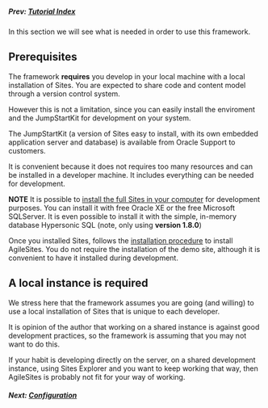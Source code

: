 
##### Prev:  [Tutorial Index](/tutorial.html)

In this section we will see what is needed in order to use this framework.

## Prerequisites 

The framework **requires** you develop in your local machine with a local installation of Sites.  You are expected to share code and content model through a version control system. 

However this is not a limitation, since you can easily install the enviroment and the JumpStartKit for development on your system. 

The JumpStartKit (a version of Sites easy to install, with its own embedded application server and database) is available from Oracle Support to customers. 

It is convenient because it does not requires too many resources and can be installed in a developer machine. It includes everything can be needed for development.

**NOTE** It is possible to [install the full Sites in your computer](http://www.sciabarra.com/fatwire/2012/04/09/download-and-install-a-development-fatwire-instance-also-on-mac/) for development purposes. You can install it with free Oracle XE or  the free Microsoft SQLServer. It is even possible to install it with the simple, in-memory database Hypersonic SQL (note, only using **version 1.8.0**) 

Once you installed Sites, follows the [installation procedure](../install.md) to install AgileSites. You do not require the installation of the demo site, although it is convenient to have it installed during development.

## A local instance is required

We stress here that the framework assumes you are going (and willing) to use a local installation of Sites that is unique to each developer.

It is opinion of the author that working on a shared instance is against good development practices, so the framework is assuming that you may not want to do this.

If your habit is developing directly on the server, on a shared development instance, using Sites Explorer and you want to keep working that way, then AgileSites is probably not fit for your way of working. 

##### Next:  [Configuration](Configuration.md)
